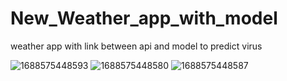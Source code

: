 # New_Weather_app_with_model
weather app with link between api and model to predict virus

![1688575448593](https://github.com/HossamEzzat/New_Weather_app_with_model/assets/77586282/bf446818-efbf-453e-bdc3-ab02f7386d8e)
![1688575448580](https://github.com/HossamEzzat/New_Weather_app_with_model/assets/77586282/ac3979c4-2e71-4fd0-8e92-fe29bfc34f94)
![1688575448587](https://github.com/HossamEzzat/New_Weather_app_with_model/assets/77586282/f9c2b47f-e3af-42b1-893f-879d0ae47edc)
